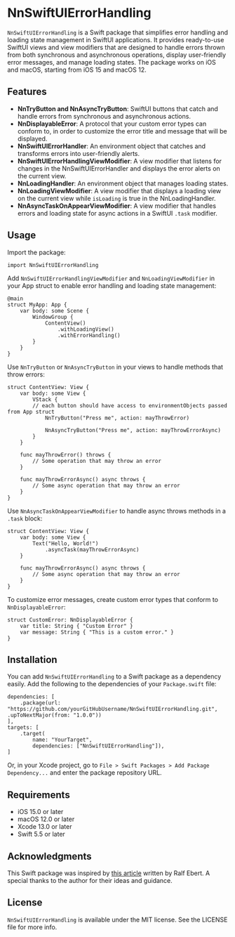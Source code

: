 # NnSwiftUIErrorHandling

`NnSwiftUIErrorHandling` is a Swift package that simplifies error handling and loading state management in SwiftUI applications. It provides ready-to-use SwiftUI views and view modifiers that are designed to handle errors thrown from both synchronous and asynchronous operations, display user-friendly error messages, and manage loading states. The package works on iOS and macOS, starting from iOS 15 and macOS 12.

## Features

- **NnTryButton and NnAsyncTryButton**: SwiftUI buttons that catch and handle errors from synchronous and asynchronous actions.
- **NnDisplayableError**: A protocol that your custom error types can conform to, in order to customize the error title and message that will be displayed.
- **NnSwiftUIErrorHandler**: An environment object that catches and transforms errors into user-friendly alerts.
- **NnSwiftUIErrorHandlingViewModifier**: A view modifier that listens for changes in the NnSwiftUIErrorHandler and displays the error alerts on the current view.
- **NnLoadingHandler**: An environment object that manages loading states.
- **NnLoadingViewModifier**: A view modifier that displays a loading view on the current view while `isLoading` is true in the NnLoadingHandler.
- **NnAsyncTaskOnAppearViewModifier**: A view modifier that handles errors and loading state for async actions in a SwiftUI `.task` modifier.

## Usage

Import the package: 

`import NnSwiftUIErrorHandling`

Add `NnSwiftUIErrorHandlingViewModifier` and `NnLoadingViewModifier` in your App struct to enable error handling and loading state management:

```
@main
struct MyApp: App {
    var body: some Scene {
        WindowGroup {
            ContentView()
                .withLoadingView()
                .withErrorHandling()
        }
    }
}
```

Use `NnTryButton` or `NnAsyncTryButton` in your views to handle methods that throw errors:

```
struct ContentView: View {
    var body: some View {
        VStack {
        // each button should have access to environmentObjects passed from App struct
            NnTryButton("Press me", action: mayThrowError)
            
            NnAsyncTryButton("Press me", action: mayThrowErrorAsync)
        }
    }
    
    func mayThrowError() throws {
        // Some operation that may throw an error
    }
    
    func mayThrowErrorAsync() async throws {
        // Some async operation that may throw an error
    }
}
```

Use `NnAsyncTaskOnAppearViewModifier` to handle async throws methods in a `.task` block:

```
struct ContentView: View {
    var body: some View {
        Text("Hello, World!")
            .asyncTask(mayThrowErrorAsync)
    }
    
    func mayThrowErrorAsync() async throws {
        // Some async operation that may throw an error
    }
}
```

To customize error messages, create custom error types that conform to `NnDisplayableError`:

```
struct CustomError: NnDisplayableError {
    var title: String { "Custom Error" }
    var message: String { "This is a custom error." }
}
```

## Installation

You can add `NnSwiftUIErrorHandling` to a Swift package as a dependency easily. Add the following to the dependencies of your `Package.swift` file:

```
dependencies: [
    .package(url: "https://github.com/yourGitHubUsername/NnSwiftUIErrorHandling.git", .upToNextMajor(from: "1.0.0"))
],
targets: [
    .target(
        name: "YourTarget",
        dependencies: ["NnSwiftUIErrorHandling"]),
]
```

Or, in your Xcode project, go to `File > Swift Packages > Add Package Dependency...` and enter the package repository URL.

## Requirements

- iOS 15.0 or later
- macOS 12.0 or later
- Xcode 13.0 or later
- Swift 5.5 or later

## Acknowledgments

This Swift package was inspired by [this article](https://www.ralfebert.com/swiftui/generic-error-handling/) written by Ralf Ebert. A special thanks to the author for their ideas and guidance.


## License

`NnSwiftUIErrorHandling` is available under the MIT license. See the LICENSE file for more info.

